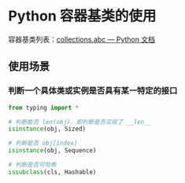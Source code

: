 Python 容器基类的使用
===

容器基类列表：[collections.abc — Python 文档](https://docs.python.org/zh-cn/3/library/collections.abc.html)


## 使用场景

### 判断一个具体类或实例是否具有某一特定的接口

```python
from typing import *

# 判断能否 len(obj)，即判断是否实现了 __len__
isinstance(obj, Sized)

# 判断能否 obj[index]
isinstance(obj, Sequence)

# 判断是否可哈希
issubclass(cls, Hashable)
```
